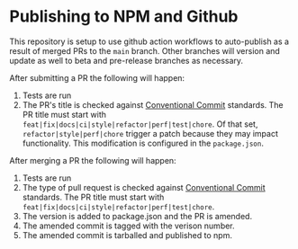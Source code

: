 # Publishing to NPM and Github

This repository is setup to use github action workflows to auto-publish as a result of merged PRs to the `main` branch.  Other branches will version and update as well to beta and pre-release branches as necessary.

After submitting a PR the following will happen:
1. Tests are run
2. The PR's title is checked against [Conventional Commit]() standards. The PR title must start with `feat|fix|docs|ci|style|refactor|perf|test|chore`.  Of that set, `refactor|style|perf|chore` trigger a patch because they may impact functionality.  This modification is configured in the `package.json`.

After merging a PR the following will happen:
1. Tests are run
2. The type of pull request is checked against [Conventional Commit]() standards.  The PR title must start with `feat|fix|docs|ci|style|refactor|perf|test|chore`.
3. The version is added to package.json and the PR is amended.
4. The amended commit is tagged with the verison number.
5. The amended commit is tarballed and published to npm.

